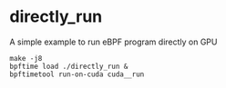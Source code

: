 # directly_run

A simple example to run eBPF program directly on GPU

```
make -j8
bpftime load ./directly_run &
bpftimetool run-on-cuda cuda__run
```
